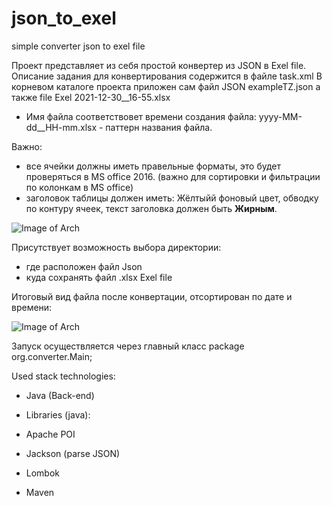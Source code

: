 # json_to_exel
simple converter json to exel file

Проект представляет из себя простой конвертер из JSON в Exel file.
Описание задания для конвертирования содержится в файле task.xml
В корневом каталоге проекта приложен сам файл JSON exampleTZ.json
а также file Exel 2021-12-30__16-55.xlsx

- Имя файла соответствовeт времени создания файла:
 yyyy-MM-dd__HH-mm.xlsx - паттерн названия файла.
  
 Важно: 
 -  все ячейки должны иметь правельные форматы, это будет проверяться в MS office 2016.
  (важно для сортировки и фильтрации по колонкам в MS office)
 - заголовок таблицы должен иметь: Жёлтыйй фоновый цвет, обводку по контуру ячеек,
   текст заголовка должен быть **Жирным**.


![Image of Arch](https://github.com/SlartiBartFast-art/json_to_exel/blob/main/image/Screenshot_4.jpg)

 Присутствует возможность выбора директории:
  - где расположен файл Json
  - куда сохранять файл .xlsx Exel file

Итоговый вид файла после конвертации, отсортирован по дате и времени:

![Image of Arch](https://github.com/SlartiBartFast-art/json_to_exel/blob/develop/image/Screenshot_5.jpg)

Запуск осуществляется через главный класс package org.converter.Main;

Used stack technologies:

- Java (Back-end)

- Libraries (java):

- Apache POI

- Jackson (parse JSON)
  
- Lombok
  
- Maven
